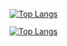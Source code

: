 [![Top Langs](https://github-readme-stats.vercel.app/api/top-langs/?username=miyazaki-games
)](https://github.com/anuraghazra/github-readme-stats)

[![Top Langs](https://github-readme-stats.vercel.app/api/top-langs/?username=miyazaki-games&layout=compact&theme=onedark)](https://github.com/anuraghazra/github-readme-stats)
